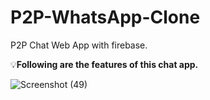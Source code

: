 # P2P-WhatsApp-Clone
P2P Chat Web App with firebase.

💡<b>Following are the features of this chat app.</b>

![Screenshot (49)](https://user-images.githubusercontent.com/86252946/146673850-296ec614-3359-4c7f-9130-d8de0e78c79b.png)
